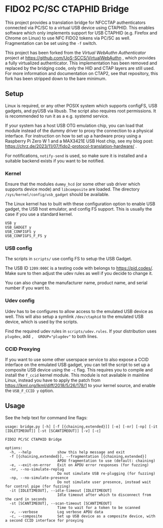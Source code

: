 # FIDO2 PC/SC CTAPHID Bridge

This project provides a translation bridge for NFCCTAP authenticators connected via PC/SC to a virtual USB device using CTAPHID. This enables software which only implements support for USB CTAPHID (e.g. Firefox and Chrome on Linux) to use NFC FIDO2 tokens via PC/SC as well. Fragmentation can be set using the `-f` switch.

This project has been forked from the *Virtual WebAuthn Authenticator* project at https://github.com/UoS-SCCS/VirtualWebAuthn , which provides a fully virtualized authenticator. This implementation has been removed and replaced by the bridging code, only the HID and CTAP layers are still used. For more information and documentation on CTAP2, see that repository, this fork has been stripped down to the bare minimum.

## Setup

Linux is required, or any other POSIX system which supports configFS, USB gadgets, and pyUSB via libusb. The script also requires root permissions. It is recommended to run it as a e.g. systemd service.

If your system has a host USB OTG emulation chip, you can load that module instead of the dummy driver to proxy the connection to a physical interface. For instruction on how to set up a hardware proxy using a Raspberry Pi Zero W 1 and a MAX3421E USB Host chip, see my blog post: https://chrz.de/2023/11/07/fido2-protocol-translation-hardware/ . 

For notifications, `notify-send` is used, so make sure it is installed and a suitable backend exists if you want to be notified.

### Kernel

Ensure that the modules `dummy_hcd` (or some other usb driver which supports device mode) and `libcomposite` are loaded. The directory `/sys/kernel/config/usb_gadget` should be available.

The Linux kernel has to built with these configuration option to enable USB gadget, the USB host emulator, and config FS support. This is usually the case if you use a standard kernel.

```
USB y
USB_GADGET y
USB_CONFIGFS y
USB_CONFIGFS_F_FS y
```

### USB config

The scripts in `scripts/` use config FS to setup the USB Gadget. 

The USB ID `1209:000C` is a testing code with belongs to https://pid.codes/. Make sure to then adjust the udev rules as well if you decide to change it.

You can also change the manufacturer name, product name, and serial number if you want to.
### Udev config

Udev has to be configures to allow access to the emulated USB device as well. This will also setup a symlink `/dev/ctaphid` to the emulated USB device, which is used by the scripts.

Find the required udev rules in `scripts/udev.rules`. If your distribution uses `plugdev`, add `,  GROUP="plugdev"` to both lines.

### CCID Proxying

If you want to use some other userspace service to also expose a CCID interface on the emulated USB gadget, you can tell the script to set up a composite USB device using the `-c` flag. This requires you to compile and install the `f_ccid` kernel module. This module is not available in mainline Linux, instead you have to apply the patch from https://lkml.org/lkml/diff/2018/5/26/178/1 to your kernel source, and enable the `USB_F_CCID y` option.
 
## Usage

See the help text for command line flags:

```
usage: bridge.py [-h] [-f [{chaining,extended}]] [-e] [-nr] [-np] [-it [IDLETIMEOUT]] [-st [SCANTIMEOUT]] [-v] [-c]

FIDO2 PC/SC CTAPHID Bridge

options:
  -h, --help            show this help message and exit
  -f [{chaining,extended}], --fragmentation [{chaining,extended}]
                        APDU fragmentation to use (default: chaining)
  -e, --exit-on-error   Exit on APDU error responses (for fuzzing)
  -nr, --no-simulate-replug
                        Do not simulate USB re-plugging (for fuzzing)
  -np, --no-simulate-presence
                        Do not simulate user presence, instead wait for control pipe (for fuzzing)
  -it [IDLETIMEOUT], --idle-timeout [IDLETIMEOUT]
                        Idle timeout after which to disconnect from the card in seconds
  -st [SCANTIMEOUT], --scan-timeout [SCANTIMEOUT]
                        Time to wait for a token to be scanned
  -v, --verbose         Log verbose APDU data
  -c, --composite       Set up USB device as a composite device, with a second CCID interface for proxying
```
